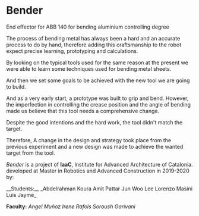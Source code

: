 # Bender
End effector for ABB 140 for bending aluminium controlling degree


The process of bending metal has always been a hard and an accurate process to do by hand, therefore adding this craftsmanship to the robot expect precise learning, prototyping and calculations.

By looking on the typical tools used for the same reason at the present we were able to learn some techniques used for bending metal sheets.



And then we set some goals to be achieved with the new tool we are going to build.



And as a very early start, a prototype was built to grip and bend. However, the imperfection in controlling the crease position and the angle of bending made us believe that this tool needs a comprehensive change.

 

Despite the good intentions and the hard work, the tool didn't match the target.

Therefore, A change in the design and strategy took place from the previous experiment and a new design was made to achieve the wanted target from the tool.



 



 



_Bender_ is a project of __IaaC__, Institute for Advanced Architecture of Catalonia. developed at Master in Robotics and Advanced Construction in 2019-2020 by:

<dl>
  <dp>__Students:__</dp>
_Abdelrahman Koura
Amit Pattar
Jun Woo Lee
Lorenzo Masini
Luis Jayme_
  </dl>

__Faculty:__
_Angel Muñoz
Irene Rafols
Soroush Garivani_


